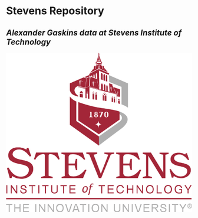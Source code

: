 # Stevens Repository
## *Alexander Gaskins data at Stevens Institute of Technology*
![This is an image](https://github.com/cupokoffi8/Stevens/blob/master/logo.png)
